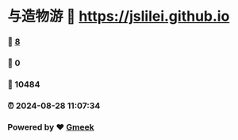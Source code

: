 # 与造物游 :link: https://jslilei.github.io 
### :page_facing_up: [8](https://jslilei.github.io/tag.html) 
### :speech_balloon: 0 
### :hibiscus: 10484 
### :alarm_clock: 2024-08-28 11:07:34 
### Powered by :heart: [Gmeek](https://github.com/Meekdai/Gmeek)
